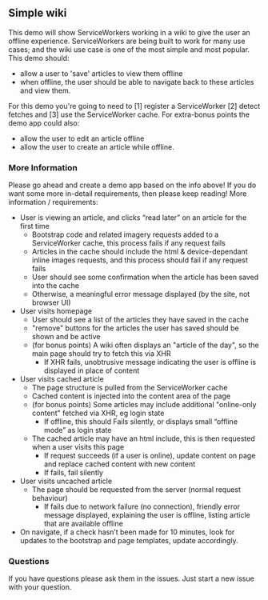 ## Simple wiki
This demo will show ServiceWorkers working in a wiki to give the user an offline experience. ServiceWorkers are being built to work for many use cases; and the wiki use case is one of the most simple and most popular. This demo should:

* allow a user to 'save' articles to view them offline
* when offline, the user should be able to navigate back to these articles and view them.

For this demo you're going to need to [1] register a ServiceWorker [2] detect fetches and [3] use the ServiceWorker cache. For extra-bonus points the demo app could also:

* allow the user to edit an article offline
* allow the user to create an article while offline.

### More Information
Please go ahead and create a demo app based on the info above! If you do want some more in-detail requirements, then please keep reading! More information / requirements:

* User is viewing an article, and clicks “read later” on an article for the first time
    * Bootstrap code and related imagery requests added to a ServiceWorker cache, this process fails if any request fails
    *  Articles in the cache should include the html & device-dependant inline images requests, and this process should fail if any request fails
    *   User should see some confirmation when the article has been saved into the cache
    *   Otherwise, a meaningful error message displayed (by the site, not browser UI)
* User visits homepage
    *   User should see a list of the articles they have saved in the cache
    *   "remove" buttons for the articles the user has saved should be shown and be active
    *   (for bonus points) A wiki often displays an "article of the day", so the main page should try to fetch this via XHR
        *   If XHR fails, unobtrusive message indicating the user is offline is displayed in place of content
* User visits cached article
    *   The page structure is pulled from the ServiceWorker cache
    *   Cached content is injected into the content area of the page
    *   (for bonus points) Some articles may include additional "online-only content" fetched via XHR, eg login state
        *   If offline, this should Fails silently, or displays small “offline mode” as login state
    *   The cached article may have an html include, this is then requested when a user visits this page
        *   If request succeeds (if a user is online), update content on page and replace cached content with new content
        *   If fails, fail silently
* User visits uncached article
    *   The page should be requested from the server (normal request behaviour)
        *   If fails due to network failure (no connection), friendly error message displayed, explaining the user is offline, listing article that are available offline
* On navigate, if a check hasn’t been made for 10 minutes, look for updates to the bootstrap and page templates, update accordingly.

### Questions 
If you have questions please ask them in the issues. Just start a new issue with your question.
